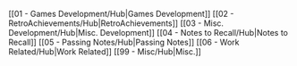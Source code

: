 [[01 - Games Development/Hub|Games Development]]
[[02 - RetroAchievements/Hub|RetroAchievements]]
[[03 - Misc. Development/Hub|Misc. Development]]
[[04 - Notes to Recall/Hub|Notes to Recall]]
[[05 - Passing Notes/Hub|Passing Notes]]
[[06 - Work Related/Hub|Work Related]]
[[99 - Misc/Hub|Misc.]]
